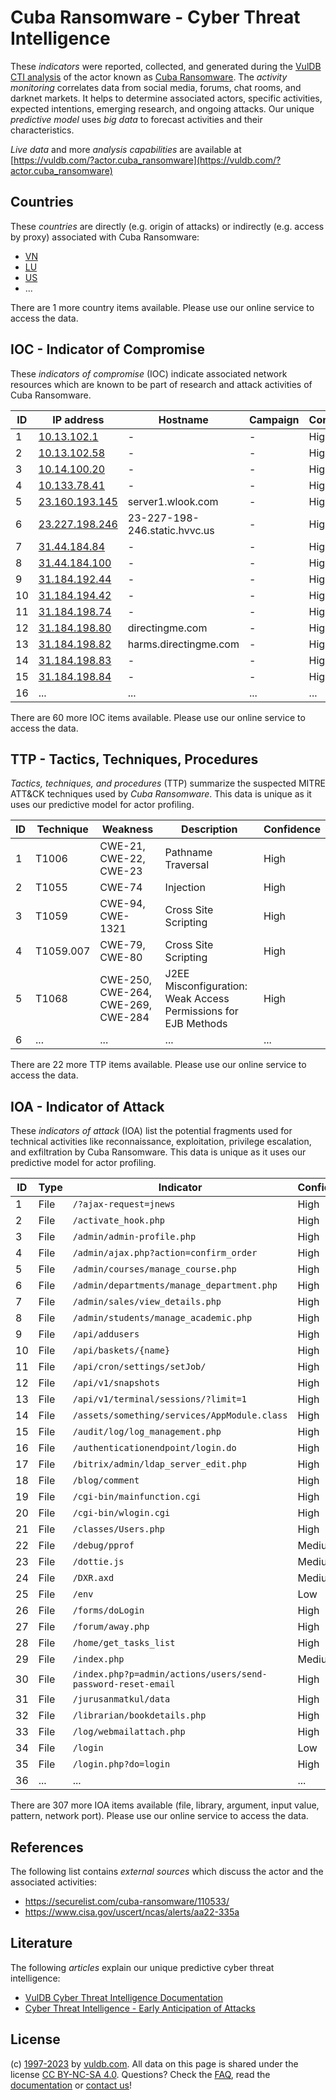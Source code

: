 # Cuba Ransomware - Cyber Threat Intelligence

These _indicators_ were reported, collected, and generated during the [VulDB CTI analysis](https://vuldb.com/?kb.cti) of the actor known as [Cuba Ransomware](https://vuldb.com/?actor.cuba_ransomware). The _activity monitoring_ correlates data from social media, forums, chat rooms, and darknet markets. It helps to determine associated actors, specific activities, expected intentions, emerging research, and ongoing attacks. Our unique _predictive model_ uses _big data_ to forecast activities and their characteristics.

_Live data_ and more _analysis capabilities_ are available at [https://vuldb.com/?actor.cuba_ransomware](https://vuldb.com/?actor.cuba_ransomware)

## Countries

These _countries_ are directly (e.g. origin of attacks) or indirectly (e.g. access by proxy) associated with Cuba Ransomware:

* [VN](https://vuldb.com/?country.vn)
* [LU](https://vuldb.com/?country.lu)
* [US](https://vuldb.com/?country.us)
* ...

There are 1 more country items available. Please use our online service to access the data.

## IOC - Indicator of Compromise

These _indicators of compromise_ (IOC) indicate associated network resources which are known to be part of research and attack activities of Cuba Ransomware.

ID | IP address | Hostname | Campaign | Confidence
-- | ---------- | -------- | -------- | ----------
1 | [10.13.102.1](https://vuldb.com/?ip.10.13.102.1) | - | - | High
2 | [10.13.102.58](https://vuldb.com/?ip.10.13.102.58) | - | - | High
3 | [10.14.100.20](https://vuldb.com/?ip.10.14.100.20) | - | - | High
4 | [10.133.78.41](https://vuldb.com/?ip.10.133.78.41) | - | - | High
5 | [23.160.193.145](https://vuldb.com/?ip.23.160.193.145) | server1.wlook.com | - | High
6 | [23.227.198.246](https://vuldb.com/?ip.23.227.198.246) | 23-227-198-246.static.hvvc.us | - | High
7 | [31.44.184.84](https://vuldb.com/?ip.31.44.184.84) | - | - | High
8 | [31.44.184.100](https://vuldb.com/?ip.31.44.184.100) | - | - | High
9 | [31.184.192.44](https://vuldb.com/?ip.31.184.192.44) | - | - | High
10 | [31.184.194.42](https://vuldb.com/?ip.31.184.194.42) | - | - | High
11 | [31.184.198.74](https://vuldb.com/?ip.31.184.198.74) | - | - | High
12 | [31.184.198.80](https://vuldb.com/?ip.31.184.198.80) | directingme.com | - | High
13 | [31.184.198.82](https://vuldb.com/?ip.31.184.198.82) | harms.directingme.com | - | High
14 | [31.184.198.83](https://vuldb.com/?ip.31.184.198.83) | - | - | High
15 | [31.184.198.84](https://vuldb.com/?ip.31.184.198.84) | - | - | High
16 | ... | ... | ... | ...

There are 60 more IOC items available. Please use our online service to access the data.

## TTP - Tactics, Techniques, Procedures

_Tactics, techniques, and procedures_ (TTP) summarize the suspected MITRE ATT&CK techniques used by _Cuba Ransomware_. This data is unique as it uses our predictive model for actor profiling.

ID | Technique | Weakness | Description | Confidence
-- | --------- | -------- | ----------- | ----------
1 | T1006 | CWE-21, CWE-22, CWE-23 | Pathname Traversal | High
2 | T1055 | CWE-74 | Injection | High
3 | T1059 | CWE-94, CWE-1321 | Cross Site Scripting | High
4 | T1059.007 | CWE-79, CWE-80 | Cross Site Scripting | High
5 | T1068 | CWE-250, CWE-264, CWE-269, CWE-284 | J2EE Misconfiguration: Weak Access Permissions for EJB Methods | High
6 | ... | ... | ... | ...

There are 22 more TTP items available. Please use our online service to access the data.

## IOA - Indicator of Attack

These _indicators of attack_ (IOA) list the potential fragments used for technical activities like reconnaissance, exploitation, privilege escalation, and exfiltration by Cuba Ransomware. This data is unique as it uses our predictive model for actor profiling.

ID | Type | Indicator | Confidence
-- | ---- | --------- | ----------
1 | File | `/?ajax-request=jnews` | High
2 | File | `/activate_hook.php` | High
3 | File | `/admin/admin-profile.php` | High
4 | File | `/admin/ajax.php?action=confirm_order` | High
5 | File | `/admin/courses/manage_course.php` | High
6 | File | `/admin/departments/manage_department.php` | High
7 | File | `/admin/sales/view_details.php` | High
8 | File | `/admin/students/manage_academic.php` | High
9 | File | `/api/addusers` | High
10 | File | `/api/baskets/{name}` | High
11 | File | `/api/cron/settings/setJob/` | High
12 | File | `/api/v1/snapshots` | High
13 | File | `/api/v1/terminal/sessions/?limit=1` | High
14 | File | `/assets/something/services/AppModule.class` | High
15 | File | `/audit/log/log_management.php` | High
16 | File | `/authenticationendpoint/login.do` | High
17 | File | `/bitrix/admin/ldap_server_edit.php` | High
18 | File | `/blog/comment` | High
19 | File | `/cgi-bin/mainfunction.cgi` | High
20 | File | `/cgi-bin/wlogin.cgi` | High
21 | File | `/classes/Users.php` | High
22 | File | `/debug/pprof` | Medium
23 | File | `/dottie.js` | Medium
24 | File | `/DXR.axd` | Medium
25 | File | `/env` | Low
26 | File | `/forms/doLogin` | High
27 | File | `/forum/away.php` | High
28 | File | `/home/get_tasks_list` | High
29 | File | `/index.php` | Medium
30 | File | `/index.php?p=admin/actions/users/send-password-reset-email` | High
31 | File | `/jurusanmatkul/data` | High
32 | File | `/librarian/bookdetails.php` | High
33 | File | `/log/webmailattach.php` | High
34 | File | `/login` | Low
35 | File | `/login.php?do=login` | High
36 | ... | ... | ...

There are 307 more IOA items available (file, library, argument, input value, pattern, network port). Please use our online service to access the data.

## References

The following list contains _external sources_ which discuss the actor and the associated activities:

* https://securelist.com/cuba-ransomware/110533/
* https://www.cisa.gov/uscert/ncas/alerts/aa22-335a

## Literature

The following _articles_ explain our unique predictive cyber threat intelligence:

* [VulDB Cyber Threat Intelligence Documentation](https://vuldb.com/?kb.cti)
* [Cyber Threat Intelligence - Early Anticipation of Attacks](https://www.scip.ch/en/?labs.20201022)

## License

(c) [1997-2023](https://vuldb.com/?kb.changelog) by [vuldb.com](https://vuldb.com/?kb.about). All data on this page is shared under the license [CC BY-NC-SA 4.0](https://creativecommons.org/licenses/by-nc-sa/4.0/). Questions? Check the [FAQ](https://vuldb.com/?kb.faq), read the [documentation](https://vuldb.com/?kb) or [contact us](https://vuldb.com/?contact)!

